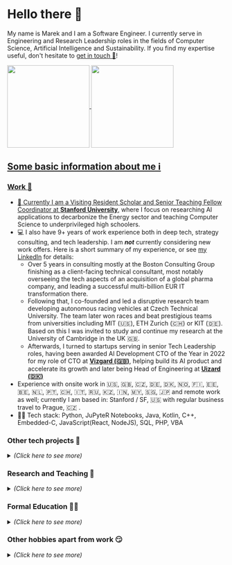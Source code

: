 # Hello there 👋

My name is Marek and I am a Software Engineer. I currently serve in Engineering and Research Leadership roles in the fields of Computer Science, Artificial Intelligence and Sustainability. If you find my expertise useful, don't hesitate to [get in touch 📨](mailto:marek.miltner@cvut.cz)!

<a href="https://github.com/Plavit">
  <img align="center" height="190" src="https://github-readme-stats-git-master.plavit.vercel.app/api?username=Plavit&count_private=true&show_icons=true&include_all_commits=true&cache_seconds=7200" />
</a>

<!--
Unused original GitHub Readme stats:
<a href="https://github.com/Plavit">
  <img align="center" height="190" src="https://github-readme-stats.vercel.app/api?username=Plavit&count_private=true&show_icons=false&include_all_commits=true&cache_seconds=7200" />
<!-- -->

<!-- TODO fix
<a href="https://github.com/Plavit">
  <img align="center" height="190" src="https://github-readme-stats.vercel.app/api/top-langs?username=Plavit&langs_count=10&layout=compact&include_all_commits=true&cache_seconds=14400" />
</a>
-->

<!--
Unused custom GitHub Readme stats:-->
<a href="https://github.com/Plavit">
  <img align="center" height="190" src="https://github-readme-stats-git-master.plavit.vercel.app/api/top-langs?username=Plavit&langs_count=10&layout=compact&include_all_commits=false&cache_seconds=14400" />


<!--
GitHub Readme stats from: https://github.com/anuraghazra/github-readme-stats
-->

## Some basic information about me ℹ
### Work 💼
- 🤖 Currently I am a Visiting Resident Scholar and Senior Teaching Fellow Coordinator at [__Stanford University__](https://profiles.stanford.edu/marek-miltner), where I focus on researching AI applications to decarbonize the Energy sector and teaching Computer Science to underprivileged high schoolers. 
- 💻 I also have 9+ years of work experience both in deep tech, strategy consulting, and tech leadership. I am ***not*** currently considering new work offers<!--, [let me know your proposals 💌](mailto:marek.szeles@eforce.cvut.cz)-->. Here is a short summary of my experience, or see [my LinkedIn](https://www.linkedin.com/in/marek-szeles/) for details:
   - Over 5 years in consulting mostly at the Boston Consulting Group finishing as a client-facing technical consultant, most notably overseeing the tech aspects of an acquisition of a global pharma company, and leading a successful multi-billion EUR IT transformation there.
   - Following that, I co-founded and led a disruptive research team developing autonomous racing vehicles at Czech Technical University. The team later won races and beat prestigious teams from universities including MIT (🇺🇸), ETH Zurich (🇨🇭) or KIT (🇩🇪). Based on this I was invited to study and continue my research at the University of Cambridge in the UK 🇬🇧.
   - Afterwards, I turned to startups serving in senior Tech Leadership roles, having been awarded AI Development CTO of the Year in 2022 for my role of CTO at [__Vizgard (🇬🇧)__](https://www.vizgard.com), helping build its AI product and accelerate its growth and later being Head of Engineering at [__Uizard (🇩🇰)__](https://www.uizard.io) 
- Experience with onsite work in 🇺🇸, 🇬🇧, 🇨🇿, 🇩🇪, 🇩🇰, 🇳🇴, 🇫🇮, 🇪🇪, 🇧🇪, 🇳🇱, 🇵🇹, 🇨🇭, 🇮🇹, 🇷🇺, 🇰🇿, 🇮🇳, 🇲🇾, 🇸🇬, 🇯🇵 and remote work as well; currently I am based in: Stanford / SF, 🇺🇸 with regular business travel to Prague, 🇨🇿  <!---->. <!-- TODO add CV sometime -->
- 👨‍💻 Tech stack: Python, JuPyteR Notebooks, Java, Kotlin, C++, Embedded-C, JavaScript(React, NodeJS), SQL, PHP, VBA


<h3> Other tech projects 👀 </h3>

<details>
<summary><i>(Click here to see more)</i></summary>
  
- 🙏 I am an avid member of the Open Source Software community. Highlighted projects I contributed to: 
   - [🏢 Dashboard for comparing eGovernment levels in different countries (Python)](https://github.com/Plavit/eGovernment-index-dashboard-international)
   - [🎖 A military tactical symbol framework and generator (Javascript)](https://github.com/Military-Tactical-Graphics/)
   - [🚨 An autonomous vehicle racing simulator (C++)](https://github.com/FS-Driverless/Formula-Student-Driverless-Simulator)
- 💪 As a big fan of agile innovation, I have successfully competed at several hackathons, feel free to [check out my DevPost portfolio as well](https://devpost.com/marekszeles) if interested.
- 🏎 What I am most proud of: I co-founded and led a team of students that built the first autonomous racecar in my country! [Check it out - eForce Driverless at Czech Technical University](https://eforce.cvut.cz/en/driverless/)
</details>

<h3> Research and Teaching 🧪 </h3>

<details>
<summary><i>(Click here to see more)</i></summary>
  
- 🔬Although it is not my primary focus at the moment, I am a published author and you can find my research on [Google Scholar](https://scholar.google.cz/citations?user=da4SgH8AAAAJ&hl=cs&oi=ao). My research affiliations are as follows:
   - 2023-present: [LIMESS (CTU)](https://limess-lab.com/); AI for Sustainable Energy and Mobility Systems
   - 2023-present: [Stanford Sustainable Systems Lab (S3L)](https://ramr.sites.stanford.edu/); AI for Sustainable Energy
   - 2021-2022: [GAEIA (Stanford)](https://humanrights.stanford.edu/); AI for Sustainability
   - 2020-2021: [CUSPE (Cambridge)](http://www.cuspe.org/); Technology Policy
   - 2018-2020: [TRACE LAB (CTU, KU Leuven, Cambridge)](https://www.trace-lab.com/); Autonomous Driving
   - 2016-2018: [STILL (Czech Technical University)](http://still.felk.cvut.cz/members.html); Software Quality  
- 👨‍🏫 I love teaching! I have already taught several courses at university level in the past 5 years:
   - B6B36TS1: Software Quality Teaching Fellow (Czech Technical University, Spring 23)
   - CS105: CS Senior Section Leader (Stanford University, Winter 22)
   - B6B36RSP: Software Project Management Teaching Fellow (Czech Technical University, Spring 22)
   - CMDIGN: AI for Digital Procurement Lecturer (University of Chemistry and Technology, Winter 21)
   - CS106A CIP: Python Senior Section Leader; Teacher Mentor (Stanford University, Spring 21)
   - CS50: Python Seminar Mentor (Harvard University, Winter 20)
   - CS106A CIP: Python Section Leader (Stanford University, Spring 20)
   - B6B36PJC: C/C++ Programming Teaching Fellow (Czech Technical University, Winter 19)
   - B6B36TS1: Software Quality Teaching Fellow (Czech Technical University, Spring 19)

</details>

<h3> Formal Education 👨‍🎓 </h3>

<details>
<summary><i>(Click here to see more)</i></summary>
  
- 👨‍🔬 I contributed as a PhD-level researcher at Stanford, Cambridge and Czech Technical University, see my profile on [Google Scholar](https://scholar.google.cz/citations?user=da4SgH8AAAAJ&hl=cs&oi=ao).
- 🏫 I finished studying MPhil in Technology Policy at University of Cambridge, Judge Business School. There, I served as a full committee member for the [Artificial Intelliegence society](http://cuai.org.uk/committee/).
- 🎓 I have graduated with an Engineering degree (Ing./MEng Summa Cum Laude) in Software Engineering, Artificial Intelligence and Innovation Management from Czech Technical University.

<!--
  - My Bachelor Thesis concerns the potential expansion of a racecar business through a custom Augmented Reality (AR) app, you can find the thesis *here* and the app repo *here*
  - My Engineer's Diploma Thesis covers how I created the first Czech custom fully autonomous vehicle, thesis can be found *here* and the research team repos still live on *here*
-->
- 👨‍💼 I also hold an MBA from Quantic School of Business and Technology


</details>

<h3> Other hobbies apart from work 😏</h3>

<details>
<summary><i>(Click here to see more)</i></summary>
  
- 🎭 I enjoy amateur theatre, reading and ballroom dancing, although I did not have enough time to dedicate to it as of late.
- 🎢 As a fan of thrills, my ideal teambuilding exercise involves GoKarts, Rollercoasters or a climbing wall!
- 🧑‍🎓 I love teaching as a way to reconnect with talent that is just starting out, and have even mentored impressive individuals to give back to society and help them achieve new heights. If you are an up and coming, ambitious student or young professional, don't hesitate to reach out and start a conversation!
<!--- 🎮 Lately I got back into gaming to take my mind off work in my free time, especially recing simulations - here is my PlayStation profile:

  ![img](https://card.psnprofiles.com/2/plavit.png)-->

</details>



<!--
**Plavit/Plavit** is a ✨ _special_ ✨ repository because its `README.md` (this file) appears on your GitHub profile.

Here are some ideas to get you started:

- 🔭 I’m currently working on ...
- 🌱 I’m currently learning ...
- 👯 I’m looking to collaborate on ...
- 🤔 I’m looking for help with ...
- 💬 Ask me about ...
- 📫 How to reach me: ...
- 😄 Pronouns: ...
- ⚡ Fun fact: ...
-->
